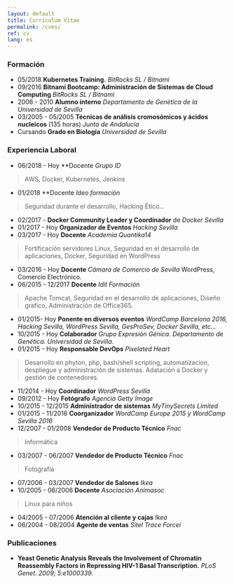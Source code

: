 ```yaml
---
layout: default
title: Curriculum Vitae
permalink: /cves/
ref: cv 
lang: es
---
```

### Formación
* 05/2018 **Kubernetes Training.** *BitRocks SL / Bitnami*
* 09/2016 **Bitnami Bootcamp: Administración de Sistemas de Cloud Computing** *BitRocks SL / Bitnami*
* 2006 - 2010 **Alumno interno** *Departamento de Genética de la Universidad de Sevilla*
* 03/2005 - 05/2005 **Técnicas de análisis cromosómicos y ácidos nucleicos** (135 horas) *Junta de Andalucía*
* Cursando **Grado en Biología** *Universidad de Sevilla*  

### Experiencia Laboral
* 06/2018 - Hoy **Docente *Grupo ID*
> AWS, Docker, Kubernetes, Jenkins
* 01/2018 **Docente *Ideo formación*
> Seguridad durante el desarrollo, Hacking Ético...
* 02/2017 - **Docker Community Leader y Coordinador** de *Docker Sevilla*
* 01/2017 - Hoy **Organizador de Eventos** *Hacking Sevilla*
* 03/2017 - Hoy **Docente** *Academia Quantika14* 
> Fortificación servidores Linux, Seguridad en el desarrollo de aplicaciones, Docker, Seguridad en WordPress
* 03/2016 - Hoy **Docente** *Cámara de Comercio de Sevilla*
WordPress, Comercio Electrónico.
* 06/2015 - 12/2017 **Docente** *Idit Formación*
> Apache Tomcat, Seguridad en el desarrollo de aplicaciones, Diseño grafico, Administración de Office365.
* 01/2015- Hoy **Ponente en diversos eventos** *WordCamp Barcelona 2016, Hacking Sevilla, WordPress Sevilla, GesProSev, Docker Sevilla, etc...*
* 10/2015 - Hoy **Colaborador** *Grupo Expresión Génica. Departamento de Genética. Universidad de Sevilla.*
* 01/2015 - Hoy **Responsable DevOps** *Pixelated Heart*
> Desarrollo en phyton, php, bash/shell scripting, automatizacion, despliegue y administración de sistemas. Adatación a Docker y gestión de contenedores.
* 11/2014 - Hoy **Coordinador** *WordPress Sevilla*
* 09/2012 - Hoy **Fotógrafo** *Agencia Getty Image*
* 10/2015 - 12/2015 **Administrador de sistemas** *MyTinySecrets Limited*
* 01/2015 - 11/2016 **Coorganizador** *WordCamp Europe 2015 y WordCamp Sevilla 2016*
* 12/2007 - 01/2008 **Vendedor de Producto Técnico** *Fnac*
> Informática
* 03/2007 - 06/2007  **Vendedor de Producto Técnico** *Fnac*
> Fotografía
* 07/2006 - 03/2007 **Vendedor de Salones** *Ikea*
* 10/2005 - 06/2006 **Docente** *Asociación Animasoc*
> Linux para niños
* 04/2005 - 07/2006 **Atención al cliente y cajas** *Ikea*
* 06/2004 - 08/2004 **Agente de ventas** *Sitel Trace Forcei*  

### Publicaciones
* **Yeast Genetic Analysis Reveals the Involvement of Chromatin Reassembly Factors in Repressing HIV-1 Basal Transcription.** *PLoS Genet. 2009; 5:e1000339.*

